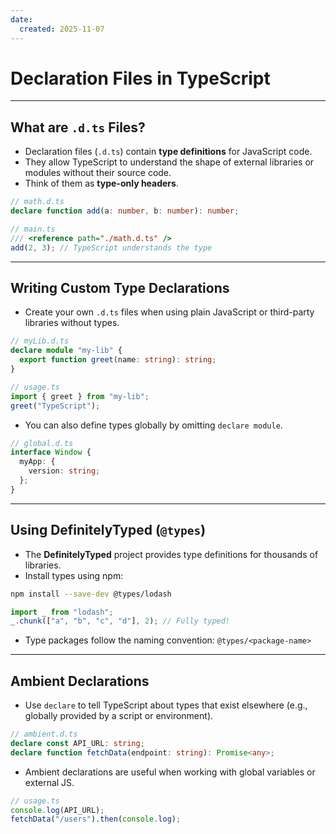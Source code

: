 ```yaml
---
date: 
  created: 2025-11-07
---
```


# Declaration Files in TypeScript

---

## What are `.d.ts` Files?

- Declaration files (`.d.ts`) contain **type definitions** for JavaScript code.
- They allow TypeScript to understand the shape of external libraries or modules without their source code.
- Think of them as **type-only headers**.

```ts
// math.d.ts
declare function add(a: number, b: number): number;
```

```ts
// main.ts
/// <reference path="./math.d.ts" />
add(2, 3); // TypeScript understands the type
```

---

## Writing Custom Type Declarations

- Create your own `.d.ts` files when using plain JavaScript or third-party libraries without types.

```ts
// myLib.d.ts
declare module "my-lib" {
  export function greet(name: string): string;
}
```

```ts
// usage.ts
import { greet } from "my-lib";
greet("TypeScript");
```

- You can also define types globally by omitting `declare module`.

```ts
// global.d.ts
interface Window {
  myApp: {
    version: string;
  };
}
```

---

## Using DefinitelyTyped (`@types`)

- The **DefinitelyTyped** project provides type definitions for thousands of libraries.
- Install types using npm:

```sh
npm install --save-dev @types/lodash
```

```ts
import _ from "lodash";
_.chunk(["a", "b", "c", "d"], 2); // Fully typed!
```

- Type packages follow the naming convention: `@types/<package-name>`

---

## Ambient Declarations

- Use `declare` to tell TypeScript about types that exist elsewhere (e.g., globally provided by a script or environment).

```ts
// ambient.d.ts
declare const API_URL: string;
declare function fetchData(endpoint: string): Promise<any>;
```

- Ambient declarations are useful when working with global variables or external JS.

```ts
// usage.ts
console.log(API_URL);
fetchData("/users").then(console.log);
```
